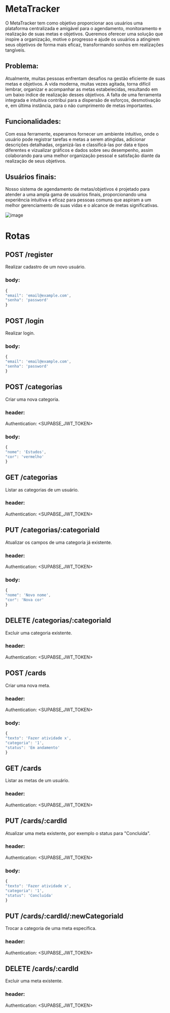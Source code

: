 # MetaTracker

O MetaTracker tem como objetivo proporcionar aos usuários uma plataforma centralizada e amigável para o agendamento, monitoramento e realização de suas metas e objetivos. Queremos oferecer uma solução que inspire a organização, motive o progresso e ajude os usuários a atingirem seus objetivos de forma mais eficaz, transformando sonhos em realizações tangíveis.

## Problema:
Atualmente, muitas pessoas enfrentam desafios na gestão eficiente de suas metas e objetivos. A vida moderna, muitas vezes agitada, torna difícil lembrar, organizar e acompanhar as metas estabelecidas, resultando em um baixo índice de realização desses objetivos. A falta de uma ferramenta integrada e intuitiva contribui para a dispersão de esforços, desmotivação e, em última instância, para o não cumprimento de metas importantes.

## Funcionalidades:
Com essa ferramente, esperamos fornecer um ambiente intuitivo, onde o usuário pode registrar tarefas e metas a serem atingidas, adicionar descrições detalhadas, organizá-las e classificá-las por data e tipos diferentes e vizualizar gráficos e dados sobre seu desempenho, assim colaborando para uma melhor organização pessoal e satisfação diante da realização de seus objetivos.

## Usuários finais:
Nosso sistema de agendamento de metas/objetivos é projetado para atender a uma ampla gama de usuários finais, proporcionando uma experiência intuitiva e eficaz para pessoas comuns que aspiram a um melhor gerenciamento de suas vidas e o alcance de metas significativas.

![image](https://github.com/JvRosa/MetaTracker/assets/110125524/58855daf-b799-4a86-9aa6-6db38f2e7260)

# Rotas
## POST /register 
Realizar cadastro de um novo usuário.
### body: 
```ts
{
"email": 'email@example.com',
"senha": 'password'
}
```
## POST /login
Realizar login.
### body: 
```ts
{
"email": 'email@example.com',
"senha": 'password'
}
```
## POST /categorias
Criar uma nova categoria.
### header:
Authentication: <SUPABSE_JWT_TOKEN>
### body: 
```ts
{
"nome": 'Estudos',
"cor": 'vermelho'
}
```
## GET /categorias
Listar as categorias de um usuário.
### header:
Authentication: <SUPABSE_JWT_TOKEN>

## PUT /categorias/:categoriaId
Atualizar os campos de uma categoria já existente.
### header:
Authentication: <SUPABSE_JWT_TOKEN>
### body: 
```ts
{
"nome": 'Novo nome',
"cor": 'Nova cor'
}
```
## DELETE /categorias/:categoriaId
Excluir uma categoria existente.
### header:
Authentication: <SUPABSE_JWT_TOKEN>

## POST /cards
Criar uma nova meta.
### header:
Authentication: <SUPABSE_JWT_TOKEN>
### body: 
```ts
{
"texto": 'Fazer atividade x',
"categoria": '1',
"status": 'Em andamento'
}
```
## GET /cards
Listar as metas de um usuário.
### header:
Authentication: <SUPABSE_JWT_TOKEN>

## PUT /cards/:cardId
Atualizar uma meta existente, por exemplo o status para "Concluída".
### header:
Authentication: <SUPABSE_JWT_TOKEN>
### body: 
```ts
{
"texto": 'Fazer atividade x',
"categoria": '1',
"status": 'Concluída'
}
```
## PUT /cards/:cardId/:newCategoriaId
Trocar a categoria de uma meta específica.
### header:
Authentication: <SUPABSE_JWT_TOKEN>
  
## DELETE /cards/:cardId
Excluir uma meta existente.
### header:
Authentication: <SUPABSE_JWT_TOKEN>



